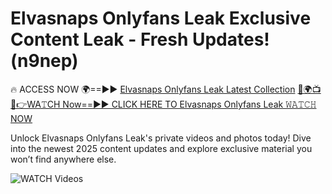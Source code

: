 # Elvasnaps Onlyfans Leak Exclusive Content Leak - Fresh Updates! (n9nep)

🔥 ACCESS NOW 🌍==►► <a href="https://tinyurl.com/3fjeunct" rel="nofollow">Elvasnaps Onlyfans Leak Latest Collection</a></h3>
[🔴🌍📺📱👉WA𝚃CH Now==►► CLICK HERE TO Elvasnaps Onlyfans Leak 𝚆𝙰𝚃𝙲𝙷 NOW](https://tinyurl.com/3fjeunct)

Unlock Elvasnaps Onlyfans Leak's private videos and photos today! Dive into the newest 2025 content updates and explore exclusive material you won’t find anywhere else.


<a href="https://tinyurl.com/3fjeunct" rel="nofollow" data-target="animated-image.originalLink"><img src="https://camo.githubusercontent.com/8a4f000d20f83aca3bf7ec5f350d767afa0574a8a352519fd8cfa583a6f93a33/68747470733a2f2f692e696d6775722e636f6d2f644a486b345a712e676966" alt="WATCH Videos" data-canonical-src="https://i.imgur.com/dJHk4Zq.gif" style="max-width: 100%; display: inline-block;" data-target="animated-image.originalImage"></a>
